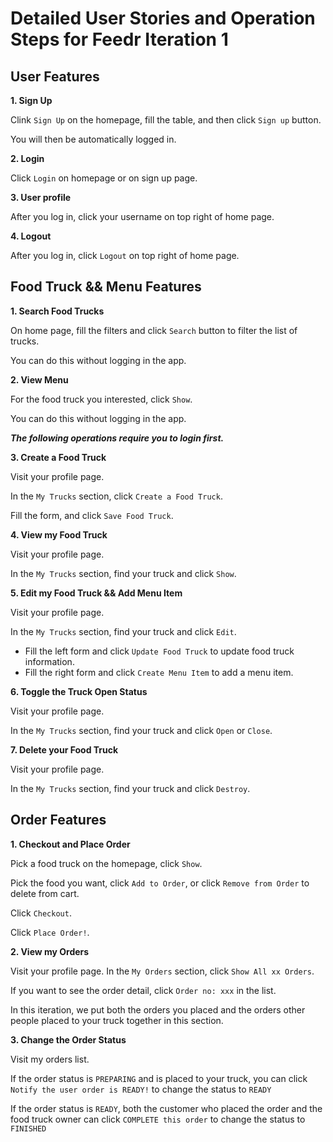 # Detailed User Stories and Operation Steps for Feedr Iteration 1

## User Features
**1. Sign Up**

Clink `Sign Up` on the homepage, fill the table, and then click `Sign up` button. 

You will then be automatically logged in.

**2. Login**

Click `Login` on homepage or on sign up page.

**3. User profile**

After you log in, click your username on top right of home page.

**4. Logout**

After you log in, click `Logout` on top right of home page.

## Food Truck && Menu Features
**1. Search Food Trucks**

On home page, fill the filters and click `Search` button to filter the list of trucks.

You can do this without logging in the app.

**2. View Menu**

For the food truck you interested, click `Show`.

You can do this without logging in the app.

**_The following operations require you to login first._**

**3. Create a Food Truck**

Visit your profile page.

In the `My Trucks` section, click `Create a Food Truck`.

Fill the form, and click `Save Food Truck`.

**4. View my Food Truck**

Visit your profile page.

In the `My Trucks` section, find your truck and click `Show`.

**5. Edit my Food Truck && Add Menu Item**

Visit your profile page.

In the `My Trucks` section, find your truck and click `Edit`.

- Fill the left form and click `Update Food Truck` to update food truck information.
- Fill the right form and click `Create Menu Item` to add a menu item.

**6. Toggle the Truck Open Status**

Visit your profile page.

In the `My Trucks` section, find your truck and click `Open` or `Close`.

**7. Delete your Food Truck**

Visit your profile page.

In the `My Trucks` section, find your truck and click `Destroy`.

## Order Features
**1. Checkout and Place Order**

Pick a food truck on the homepage, click `Show`.

Pick the food you want, click `Add to Order`, or click `Remove from Order` to delete from cart.

Click `Checkout`.

Click `Place Order!`.

**2. View my Orders**

Visit your profile page.
In the `My Orders` section, click `Show All xx Orders`.

If you want to see the order detail, click `Order no: xxx` in the list.

In this iteration, we put both the orders you placed and the orders other people placed to your truck together in this section.

**3. Change the Order Status**

Visit my orders list.

If the order status is `PREPARING` and is placed to your truck, you can click `Notify the user order is READY!` to change the status to `READY`

If the order status is `READY`, both the customer who placed the order and the food truck owner can click `COMPLETE this order` to change the status to `FINISHED`


